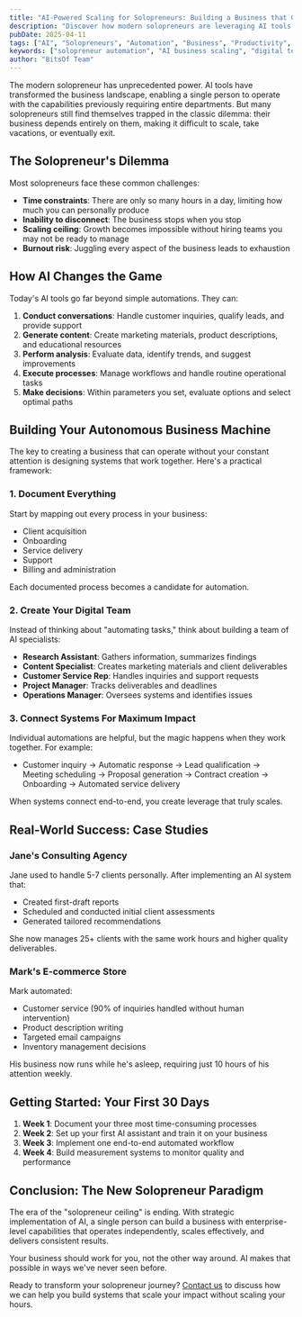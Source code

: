 ```yaml
---
title: "AI-Powered Scaling for Solopreneurs: Building a Business that Grows Beyond You"
description: "Discover how modern solopreneurs are leveraging AI tools to operate with enterprise-level capabilities, automate routine tasks, and scale their businesses beyond traditional limitations."
pubDate: 2025-04-11
tags: ["AI", "Solopreneurs", "Automation", "Business", "Productivity", "Scaling"]
keywords: ["solopreneur automation", "AI business scaling", "digital team", "business systems", "autonomous business", "AI assistants", "business leverage"]
author: "BitsOf Team"
---
```


The modern solopreneur has unprecedented power. AI tools have transformed the business landscape, enabling a single person to operate with the capabilities previously requiring entire departments. But many solopreneurs still find themselves trapped in the classic dilemma: their business depends entirely on them, making it difficult to scale, take vacations, or eventually exit.

## The Solopreneur's Dilemma

Most solopreneurs face these common challenges:

- **Time constraints**: There are only so many hours in a day, limiting how much you can personally produce
- **Inability to disconnect**: The business stops when you stop
- **Scaling ceiling**: Growth becomes impossible without hiring teams you may not be ready to manage
- **Burnout risk**: Juggling every aspect of the business leads to exhaustion

## How AI Changes the Game

Today's AI tools go far beyond simple automations. They can:

1. **Conduct conversations**: Handle customer inquiries, qualify leads, and provide support
2. **Generate content**: Create marketing materials, product descriptions, and educational resources
3. **Perform analysis**: Evaluate data, identify trends, and suggest improvements
4. **Execute processes**: Manage workflows and handle routine operational tasks
5. **Make decisions**: Within parameters you set, evaluate options and select optimal paths

## Building Your Autonomous Business Machine

The key to creating a business that can operate without your constant attention is designing systems that work together. Here's a practical framework:

### 1. Document Everything

Start by mapping out every process in your business:

- Client acquisition
- Onboarding
- Service delivery
- Support
- Billing and administration

Each documented process becomes a candidate for automation.

### 2. Create Your Digital Team

Instead of thinking about "automating tasks," think about building a team of AI specialists:

- **Research Assistant**: Gathers information, summarizes findings
- **Content Specialist**: Creates marketing materials and client deliverables
- **Customer Service Rep**: Handles inquiries and support requests
- **Project Manager**: Tracks deliverables and deadlines
- **Operations Manager**: Oversees systems and identifies issues

### 3. Connect Systems For Maximum Impact

Individual automations are helpful, but the magic happens when they work together. For example:

- Customer inquiry → Automatic response → Lead qualification → Meeting scheduling → Proposal generation → Contract creation → Onboarding → Automated service delivery

When systems connect end-to-end, you create leverage that truly scales.

## Real-World Success: Case Studies

### Jane's Consulting Agency

Jane used to handle 5-7 clients personally. After implementing an AI system that:
- Created first-draft reports
- Scheduled and conducted initial client assessments
- Generated tailored recommendations

She now manages 25+ clients with the same work hours and higher quality deliverables.

### Mark's E-commerce Store

Mark automated:
- Customer service (90% of inquiries handled without human intervention)
- Product description writing
- Targeted email campaigns
- Inventory management decisions

His business now runs while he's asleep, requiring just 10 hours of his attention weekly.

## Getting Started: Your First 30 Days

1. **Week 1**: Document your three most time-consuming processes
2. **Week 2**: Set up your first AI assistant and train it on your business
3. **Week 3**: Implement one end-to-end automated workflow
4. **Week 4**: Build measurement systems to monitor quality and performance

## Conclusion: The New Solopreneur Paradigm

The era of the "solopreneur ceiling" is ending. With strategic implementation of AI, a single person can build a business with enterprise-level capabilities that operates independently, scales effectively, and delivers consistent results.

Your business should work for you, not the other way around. AI makes that possible in ways we've never seen before.

Ready to transform your solopreneur journey? [Contact us](/contact) to discuss how we can help you build systems that scale your impact without scaling your hours.  